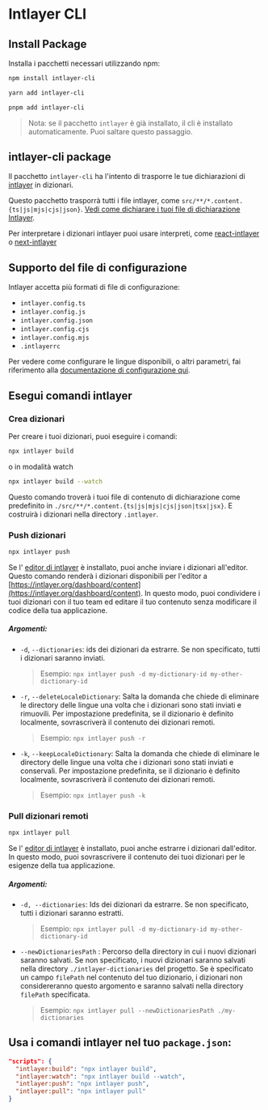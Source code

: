 # Intlayer CLI

## Install Package

Installa i pacchetti necessari utilizzando npm:

```bash
npm install intlayer-cli
```

```bash
yarn add intlayer-cli
```

```bash
pnpm add intlayer-cli
```

> Nota: se il pacchetto `intlayer` è già installato, il cli è installato automaticamente. Puoi saltare questo passaggio.

## intlayer-cli package

Il pacchetto `intlayer-cli` ha l'intento di trasporre le tue dichiarazioni di [intlayer](https://github.com/aymericzip/intlayer/blob/main/packages/intlayer/readme.md) in dizionari.

Questo pacchetto trasporrà tutti i file intlayer, come `src/**/*.content.{ts|js|mjs|cjs|json}`. [Vedi come dichiarare i tuoi file di dichiarazione Intlayer](https://github.com/aymericzip/intlayer/blob/main/packages/intlayer/readme.md).

Per interpretare i dizionari intlayer puoi usare interpreti, come [react-intlayer](https://github.com/aymericzip/intlayer/blob/main/packages/react-intlayer/readme.md) o [next-intlayer](https://github.com/aymericzip/intlayer/blob/main/packages/next-intlayer/readme.md)

## Supporto del file di configurazione

Intlayer accetta più formati di file di configurazione:

- `intlayer.config.ts`
- `intlayer.config.js`
- `intlayer.config.json`
- `intlayer.config.cjs`
- `intlayer.config.mjs`
- `.intlayerrc`

Per vedere come configurare le lingue disponibili, o altri parametri, fai riferimento alla [documentazione di configurazione qui](https://github.com/aymericzip/intlayer/blob/main/docs/it/configuration.md).

## Esegui comandi intlayer

### Crea dizionari

Per creare i tuoi dizionari, puoi eseguire i comandi:

```bash
npx intlayer build
```

o in modalità watch

```bash
npx intlayer build --watch
```

Questo comando troverà i tuoi file di contenuto di dichiarazione come predefinito in `./src/**/*.content.{ts|js|mjs|cjs|json|tsx|jsx}`. E costruirà i dizionari nella directory `.intlayer`.

### Push dizionari

```bash
npx intlayer push
```

Se l' [editor di intlayer](https://github.com/aymericzip/intlayer/blob/main/docs/intlayer_editor.md) è installato, puoi anche inviare i dizionari all'editor. Questo comando renderà i dizionari disponibili per l'editor a [https://intlayer.org/dashboard/content](https://intlayer.org/dashboard/content). In questo modo, puoi condividere i tuoi dizionari con il tuo team ed editare il tuo contenuto senza modificare il codice della tua applicazione.

##### Argomenti:

- `-d`, `--dictionaries`: ids dei dizionari da estrarre. Se non specificato, tutti i dizionari saranno inviati.
  > Esempio: `npx intlayer push -d my-dictionary-id my-other-dictionary-id`
- `-r`, `--deleteLocaleDictionary`: Salta la domanda che chiede di eliminare le directory delle lingue una volta che i dizionari sono stati inviati e rimuovili. Per impostazione predefinita, se il dizionario è definito localmente, sovrascriverà il contenuto dei dizionari remoti.
  > Esempio: `npx intlayer push -r`
- `-k`, `--keepLocaleDictionary`: Salta la domanda che chiede di eliminare le directory delle lingue una volta che i dizionari sono stati inviati e conservali. Per impostazione predefinita, se il dizionario è definito localmente, sovrascriverà il contenuto dei dizionari remoti.
  > Esempio: `npx intlayer push -k`

### Pull dizionari remoti

```bash
npx intlayer pull
```

Se l' [editor di intlayer](https://github.com/aymericzip/intlayer/blob/main/docs/intlayer_editor.md) è installato, puoi anche estrarre i dizionari dall'editor. In questo modo, puoi sovrascrivere il contenuto dei tuoi dizionari per le esigenze della tua applicazione.

##### Argomenti:

- `-d, --dictionaries`: Ids dei dizionari da estrarre. Se non specificato, tutti i dizionari saranno estratti.
  > Esempio: `npx intlayer pull -d my-dictionary-id my-other-dictionary-id`
- `--newDictionariesPath` : Percorso della directory in cui i nuovi dizionari saranno salvati. Se non specificato, i nuovi dizionari saranno salvati nella directory `./intlayer-dictionaries` del progetto. Se è specificato un campo `filePath` nel contenuto del tuo dizionario, i dizionari non considereranno questo argomento e saranno salvati nella directory `filePath` specificata.
  > Esempio: `npx intlayer pull --newDictionariesPath ./my-dictionaries`

## Usa i comandi intlayer nel tuo `package.json`:

```json
"scripts": {
  "intlayer:build": "npx intlayer build",
  "intlayer:watch": "npx intlayer build --watch",
  "intlayer:push": "npx intlayer push",
  "intlayer:pull": "npx intlayer pull"
}
```
